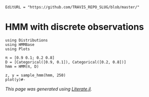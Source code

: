 ```@meta
EditURL = "https://github.com/TRAVIS_REPO_SLUG/blob/master/"
```

# HMM with discrete observations

```@example discrete_obs
using Distributions
using HMMBase
using Plots

π = [0.9 0.1; 0.2 0.8]
D = [Categorical([0.9, 0.1]), Categorical([0.2, 0.8])]
hmm = HMM(π, D)

z, y = sample_hmm(hmm, 250)
plot(y)#-
```

*This page was generated using [Literate.jl](https://github.com/fredrikekre/Literate.jl).*

